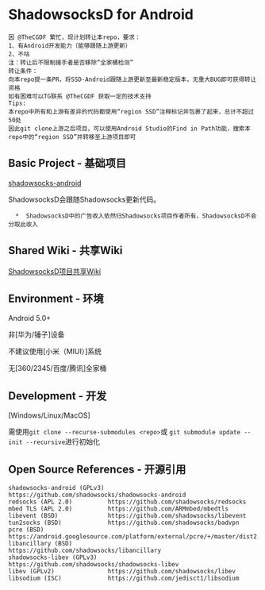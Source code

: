 # ShadowsocksD for Android

```
因 @TheCGDF 繁忙，现计划转让本repo，要求：
1、有Android开发能力（能够跟随上游更新）
2、不咕
注：转让后不限制接手者是否移除“全家桶检测”
转让条件：
向本repo提一条PR，将SSD-Android跟随上游更新至最新稳定版本，无重大BUG即可获得转让资格
如有困难可以TG联系 @TheCGDF 获取一定的技术支持
Tips:
本repo中所有和上游有差异的代码都使用“region SSD”注释标记并包裹了起来，总计不超过50处
因此git clone上游之后项目，可以使用Android Studio的Find in Path功能，搜索本repo中的“region SSD”并转移至上游项目即可
```

## Basic Project - 基础项目

[shadowsocks-android](https://github.com/shadowsocks/shadowsocks-android)

ShadowsocksD会跟随Shadowsocks更新代码。
```
  *  ShadowsocksD中的广告收入依然归Shadowsocks项目作者所有，ShadowsocksD不会分取此收入
```

## Shared Wiki - 共享Wiki

[ShadowsocksD项目共享Wiki](https://github.com/TheCGDF/SSD-Windows/wiki)

## Environment - 环境

Android 5.0+

非\[华为/锤子\]设备

不建议使用\[小米（MIUI）\]系统

无\[360/2345/百度/腾讯\]全家桶

## Development - 开发

\[Windows/Linux/MacOS\]

需使用`git clone --recurse-submodules <repo>`或 `git submodule update --init --recursive`进行初始化

## Open Source References - 开源引用
```
shadowsocks-android (GPLv3) https://github.com/shadowsocks/shadowsocks-android
redsocks (APL 2.0)          https://github.com/shadowsocks/redsocks
mbed TLS (APL 2.0)          https://github.com/ARMmbed/mbedtls
libevent (BSD)              https://github.com/shadowsocks/libevent
tun2socks (BSD)             https://github.com/shadowsocks/badvpn
pcre (BSD)                  https://android.googlesource.com/platform/external/pcre/+/master/dist2
libancillary (BSD)          https://github.com/shadowsocks/libancillary
shadowsocks-libev (GPLv3)   https://github.com/shadowsocks/shadowsocks-libev
libev (GPLv2)               https://github.com/shadowsocks/libev
libsodium (ISC)             https://github.com/jedisct1/libsodium
```

